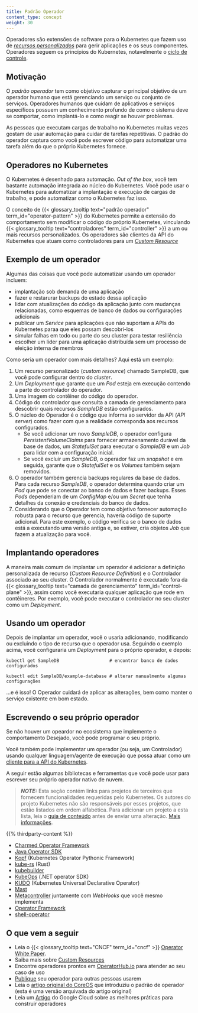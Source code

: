 ```yaml
---
title: Padrão Operador
content_type: concept
weight: 30
---
```


<!-- overview -->

Operadores são extensões de software para o Kubernetes que fazem uso de [*recursos personalizados*](/docs/concepts/extend-kubernetes/api-extension/custom-resources/) para gerir aplicações e os seus componentes. Operadores seguem os princípios do Kubernetes, notavelmente o [ciclo de controle](/pt-br/docs/concepts/architecture/controller/).




<!-- body -->

## Motivação

O *padrão operador* tem como objetivo capturar o principal objetivo de um operador humano que está gerenciando um serviço ou conjunto de serviços. Operadores humanos que cuidam de aplicativos e serviços específicos possuem um conhecimento profundo de como o sistema deve se comportar, como implantá-lo e como reagir se houver problemas.

As pessoas que executam cargas de trabalho no Kubernetes muitas vezes gostam de usar automação para cuidar de tarefas repetitivas. O padrão do operador captura como você pode escrever código para automatizar uma tarefa além do que o próprio Kubernetes fornece.

## Operadores no Kubernetes

O Kubernetes é desenhado para automação. *Out of the box*, você tem bastante automação integrada ao núcleo do Kubernetes. Você pode usar o Kubernetes para automatizar a implantação e execução de cargas de trabalho, e pode automatizar como o Kubernetes faz isso.

O conceito de {{< glossary_tooltip text="padrão operador" term_id="operator-pattern" >}} do Kubernetes permite a extensão do comportamento sem modificar o código do próprio Kubernetes, vinculando {{< glossary_tooltip text="controladores" term_id="controller" >}} a um ou mais recursos personalizados.
Os operadores são clientes da API do Kubernetes que atuam como controladores para um [*Custom Resource*](/docs/concepts/api-extension/custom-resources/)

## Exemplo de um operador

Algumas das coisas que você pode automatizar usando um operador incluem:

* implantação sob demanda de uma aplicação
* fazer e restarurar backups do estado dessa aplicação
* lidar com atualizações do código da aplicação junto com mudanças relacionadas, como esquemas de banco de dados ou configurações adicionais
* publicar um *Service* para aplicações que não suportam a APIs do Kubernetes paraa que eles possam descobrí-los
* simular falhas em todo ou parte do seu cluster para testar resiliência
* escolher um lider para uma aplicação distribuída sem um processo de eleição interna de membros

Como seria um operador com mais detalhes? Aqui está um exemplo:

1. Um recurso personalizado (*custom resource*) chamado SampleDB, que você pode configurar dentro do *cluster*.
2. Um *Deployment* que garante que um *Pod* esteja em execução contendo a parte do controlador do operador.
3. Uma imagem do contêiner do código do operador.
4. Código do controlador que consulta a camada de gerenciamento para descobrir quais recursos *SampleDB* estão configurados.
5. O núcleo do Operador é o código que informa ao servidor da API (*API server*) como fazer com que a realidade corresponda aos recursos configurados.
   * Se você adicionar um novo *SampleDB*, o operador configura *PersistentVolumeClaims* para fornecer armazenamento durável da base de dados, um *StatefulSet* para executar o *SampleDB* e um *Job* para lidar com a configuração inicial.
   * Se você excluir um *SampleDB*, o operador faz um *snapshot* e em seguida, garante que o *StatefulSet* e os *Volumes* também sejam removidos.
6. O operador também gerencia backups regulares da base de dados. Para cada recurso *SampleDB*, o operador determina quando criar um *Pod* que pode se conectar ao banco de dados e fazer backups. Esses *Pods* dependeriam de um *ConfigMap* e/ou um *Secret* que tenha detalhes da conexão e credenciais do banco de dados.
7. Considerando que o Operador tem como objetivo fornecer automação robusta para o recurso que gerencia, haveria código de suporte adicional. Para este exemplo, o código verifica se o banco de dados está a executando uma versão antiga e, se estiver, cria objetos *Job* que fazem a atualização para você.

## Implantando operadores

A maneira mais comum de implantar um operador é adicionar a definição personalizada de recurso (*Custom Resource Definition*) e o Controlador associado ao seu cluster.
O Controlador normalmente é executado fora da {{< glossary_tooltip text="camada de gerenciamento" term_id="control-plane" >}}, assim como você executaria qualquer aplicação que rode em contêineres.
Por exemplo, você pode executar o controlador no seu cluster como um *Deployment*.

## Usando um operador

Depois de implantar um operador, você o usaria adicionando, modificando ou excluindo o tipo de recurso que o operador usa. Seguindo o exemplo acima,
você configuraria um *Deployment* para o próprio operador, e depois:

```shell
kubectl get SampleDB                   # encontrar banco de dados configurados

kubectl edit SampleDB/example-database # alterar manualmente algumas configurações
```

&hellip;e é isso! O Operador cuidará de aplicar as alterações, bem como manter o serviço existente em bom estado.

## Escrevendo o seu próprio operador

Se não houver um opeardor no ecosistema que implemente o comportamento Desejado, você pode programar o seu próprio.

Você também pode implementar um operador (ou seja, um Controlador) usando qualquer linguagem/agente de execução que possa atuar como um [cliente para a API do Kubernetes](/docs/reference/using-api/client-libraries/).

A seguir estão algumas bibliotecas e ferramentas que você pode usar para escrever seu próprio operador nativo de nuvem.

> **_NOTE:_**  Esta seção contém links para projetos de terceiros que fornecem funcionalidades requeridas pelo Kubernetes. Os autores do projeto Kubernetes não são responsáveis por esses projetos, que estão listados em ordem alfabética. Para adicionar um projeto a esta lista, leia o [guia de conteúdo](/docs/contribute/style/content-guide/#third-party-content) antes de enviar uma alteração. [Mais informações](/docs/concepts/extend-kubernetes/operator/#third-party-content-disclaimer).

{{% thirdparty-content %}}

* [Charmed Operator Framework](https://juju.is/)
* [Java Operator SDK](https://github.com/java-operator-sdk/java-operator-sdk)
* [Kopf](https://github.com/nolar/kopf) (Kubernetes Operator Pythonic Framework)
* [kube-rs](https://kube.rs/) (Rust)
* [kubebuilder](https://book.kubebuilder.io/)
* [KubeOps](https://buehler.github.io/dotnet-operator-sdk/) (.NET operator SDK)
* [KUDO](https://kudo.dev/) (Kubernetes Universal Declarative Operator)
* [Mast](https://docs.ansi.services/mast/user_guide/operator/)
* [Metacontroller](https://metacontroller.github.io/metacontroller/intro.html) juntamente com *WebHooks* que você mesmo implementa
* [Operator Framework](https://operatorframework.io)
* [shell-operator](https://github.com/flant/shell-operator)

## O que vem a seguir


* Leia o {{< glossary_tooltip text="CNCF" term_id="cncf" >}}
  [Operator White Paper](https://github.com/cncf/tag-app-delivery/blob/eece8f7307f2970f46f100f51932db106db46968/operator-wg/whitepaper/Operator-WhitePaper_v1-0.md).
* Saiba mais sobre [Custom Resources](/docs/concepts/extend-kubernetes/api-extension/custom-resources/)
* Encontre operadores prontos em [OperatorHub.io](https://operatorhub.io/) para atender ao seu caso de uso
* [Publique](https://operatorhub.io/) seu operador para outras pessoas usarem
* Leia o [artigo original do CoreOS](https://web.archive.org/web/20170129131616/https://coreos.com/blog/introducing-operators.html)
  que introduziu o padrão de operador (esta é uma versão arquivada do artigo original)
* Leia um [Artigo](https://cloud.google.com/blog/products/containers-kubernetes/best-practices-for-building-kubernetes-operators-and-stateful-apps)
  do Google Cloud sobre as melhores práticas para construir operadores

